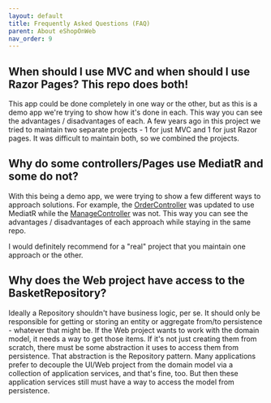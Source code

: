 ```yaml
---
layout: default
title: Frequently Asked Questions (FAQ)
parent: About eShopOnWeb
nav_order: 9
---
```


## When should I use MVC and when should I use Razor Pages? This repo does both!

This app could be done completely in one way or the other, but as this is a demo app we're trying to show how it's done in each. This way you can see the advantages / disadvantages of each. A few years ago in this project we tried to maintain two separate projects - 1 for just MVC and 1 for just Razor pages. It was difficult to maintain both, so we combined the projects.

## Why do some controllers/Pages use MediatR and some do not?

With this being a demo app, we were trying to show a few different ways to approach solutions. For example, the [OrderController](https://github.com/NimblePros/eShopOnWeb/blob/master/src/Web/Controllers/OrderController.cs) was updated to use MediatR while the [ManageController](https://github.com/NimblePros/eShopOnWeb/blob/master/src/Web/Controllers/ManageController.cs) was not. This way you can see the advantages / disadvantages of each approach while staying in the same repo.

I would definitely recommend for a "real" project that you maintain one approach or the other.

## Why does the Web project have access to the BasketRepository?

Ideally a Repository shouldn't have business logic, per se. It should only be responsible for getting or storing an entity or aggregate from/to persistence - whatever that might be. If the Web project wants to work with the domain model, it needs a way to get those items. If it's not just creating them from scratch, there must be some abstraction it uses to access them from persistence. That abstraction is the Repository pattern. Many applications prefer to decouple the UI/Web project from the domain model via a collection of application services, and that's fine, too. But then these application services still must have a way to access the model from persistence.